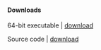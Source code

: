#### Downloads
64-bit executable | [download](placeholder)

Source code | [download](https://github.com/mqhirr/Zephyr/archive/refs/heads/stable.zip)
